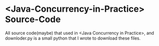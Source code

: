 # \<Java-Concurrency-in-Practice\> Source-Code
All source code(maybe) that used in &lt;Java Concurrency in Practice>, 
and downloder.py is a small python that I wrote to download these files.
